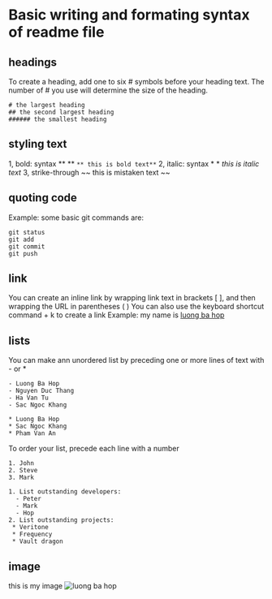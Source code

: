# Basic writing and formating syntax of readme file

## headings

To create a heading, add one to six # symbols before your heading text. The number of # you use  will determine the size of the heading.

```
# the largest heading
## the second largest heading
###### the smallest heading
```

## styling text
1, bold: syntax ** ** 
`
** this is bold text**
`
2, italic: syntax * * 
*this is italic text*
3, strike-through
~~ this is mistaken text ~~
 
## quoting code
Example: some basic git commands are:
```
git status
git add
git commit
git push
```
## link 
You can create an inline link by wrapping link text in brackets [ ], and then wrapping the URL in parentheses ( ) You can also use the keyboard shortcut command + k to create a link
Example:
my name is [ luong ba hop ](http://teachyourself.vn)

## lists
You can make ann unordered list by preceding one or more lines of text with - or *

```
- Luong Ba Hop
- Nguyen Duc Thang
- Ha Van Tu
- Sac Ngoc Khang
```

```
* Luong Ba Hop
* Sac Ngoc Khang
* Pham Van An

```
To order your list, precede each line with a number
```
1. John 
2. Steve
3. Mark
```

```
1. List outstanding developers:
  - Peter
  - Mark
  - Hop
2. List outstanding projects:
 * Veritone
 * Frequency
 * Vault dragon
```
 ## image

 this is my image ![luong ba hop](https://i0.wp.com/teachyourself.vn/wp-content/uploads/2015/10/28168149_867975846717615_7950735090634773589_n.jpg?w=960)

